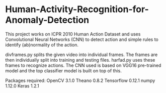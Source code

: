 # Human-Activity-Recognition-for-Anomaly-Detection

This project works on ICPR 2010 Human Action Dataset and uses Convolutional Neural Networks (CNN) to detect action and simple rules to identify (ab)normality of the action.

divframes.py splits the given video into individual frames. The frames are then individually split into training and testing files.
harfad.py uses these frames to recognize actions. The CNN used is based on VGG16 pre-trained model and the top classifier model is built on top of this. 

Packages required:
OpenCV 3.1.0
Theano 0.8.2
Tensorflow 0.12.1
numpy 1.12.0
Keras 1.2.1
